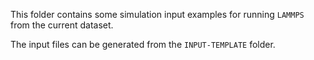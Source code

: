This folder contains some simulation input examples for running `LAMMPS` from the current dataset.

The input files can be generated from the `INPUT-TEMPLATE` folder.
